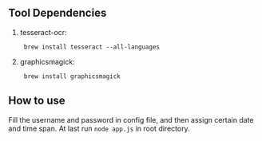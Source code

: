 
## Tool Dependencies

1. tesseract-ocr:

		brew install tesseract --all-languages

2. graphicsmagick:

		brew install graphicsmagick


## How to use

Fill the username and password in config file, and then assign certain date and time span. At last run `node app.js` in root directory.